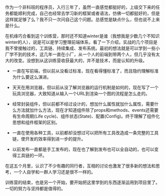 作为一个非科班的程序员，入行三年了，虽然一直感觉都挺好的，上级交下来的任务都能顺利完成，自己也经常去学习新的框架或者语法，仿佛一切都挺好的，但是这样就足够了么？我不只一次问自己这个问题。总感觉是缺点什么，但也说不上来是什么。

在机缘巧合看到这个训练营，那时还不知道winter是谁（我想我是少数几个不知识winter的人），说是可以是学习整理前端体系，看了一下介绍，实战的几个项目是我不曾接触过的，工具链、持续集成、发布系统。最初的想法就是可以学到一些小厂学不到的技术，这几年一直在小厂，从一个人的前端到带两个人，但几乎没有太大的改变。没想到从这训练营收获最大的，并不是技术，而是认知的升级。

- 一直在写前端，但以前从没看过标准，现在看得懂标准了，而且隐约理解标准为什么要这么演进。

- 天天在用浏览器，但以前从没了解浏览器的运行机制是如何的，现在写了一个玩具浏览器，大致知道从输入一个URL到渲染一个图的流程是怎么走的。

- 经常封装组件，但以前都不经过设计的，想加什么属性就加什么属性，需要什么方法就加什么方法，现在才知道组件除了props和methods、events还需要有生命周期(Life cycle)、组件状态(State)、配置(Config)。终于理解了组件化思想和组件框架的区别。

- 一直在使用各种工具，以前都却没想过可以把所有工具改造成一条完整的工具链，使开发的效率得到进一步的提升。

- 以前发布一直都是手工发布的，现在也了解到发布也可以全自动的，也可以变得工具链的一环。

在这五个月里，认识了不少有趣的同行者，互相的讨论也激发了很多新的想法和思考，一个人自学和一群人学习还是很不一样的。

训练营的结束，也是另一个开始，要开始把这里学到的东西逐渐运用到项目里了。一切的努力与坚持都是值得的。